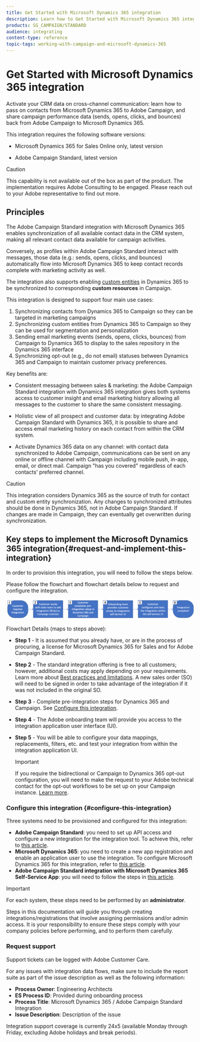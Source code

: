 ```yaml
---
title: Get Started with Microsoft Dynamics 365 integration
description: Learn how to Get Started with Microsoft Dynamics 365 integration
products: SG_CAMPAIGN/STANDARD
audience: integrating
content-type: reference
topic-tags: working-with-campaign-and-microsoft-dynamics-365
---
```


# Get Started with Microsoft Dynamics 365 integration

Activate your CRM data on cross-channel communication: learn how to pass on contacts from Microsoft Dynamics 365 to Adobe Campaign, and share campaign performance data (sends, opens, clicks, and bounces) back from Adobe Campaign to Microsoft Dynamics 365.

This integration requires the following software versions:

* Microsoft Dynamics 365 for Sales Online only, latest version

* Adobe Campaign Standard, latest version

>[!CAUTION]
>
>This capability is not available out of the box as part of the product. The implementation requires Adobe Consulting to be engaged. Please reach out to your Adobe representative to find out more.
>

## Principles

The Adobe Campaign Standard integration with Microsoft Dynamics 365 enables synchronization of all available contact data in the CRM system, making all relevant contact data available for campaign activities.

Conversely, as profiles within Adobe Campaign Standard interact with messages, those data (e.g.: sends, opens, clicks, and bounces) automatically flow into Microsoft Dynamics 365 to keep contact records complete with marketing activity as well.  

The integration also supports enabling [custom entities](../../integrating/using/d365-acs-self-service-app-settings.md) in Dynamics 365 to be synchronized to corresponding **custom resources** in Campaign.

This integration is designed to support four main use cases:

1. Synchronizing contacts from Dynamics 365 to Campaign so they can be targeted in marketing campaigns
1. Synchronizing custom entities from Dynamics 365 to Campaign so they can be used for segmentation and personalization
1. Sending email marketing events (sends, opens, clicks, bounces) from Campaign to Dynamics 365 to display to the sales repository in the Dynamics 365 interface
1. Synchronizing opt-out (e.g., do not email) statuses between Dynamics 365 and Campaign to maintain customer privacy preferences.

Key benefits are:

* Consistent messaging between sales & marketing: the Adobe Campaign Standard integration with Dynamics 365 integration gives both systems access to customer insight and email marketing history allowing all messages to the customer to share the same consistent messaging.

* Holistic view of all prospect and customer data: by integrating Adobe Campaign Standard with Dynamics 365, it is possible to share and access email marketing history on each contact from within the CRM system.

* Activate Dynamics 365 data on any channel: with contact data synchronized to Adobe Campaign, communications can be sent on any online or offline channel with Campaign including mobile push, in-app, email, or direct mail. Campaign "has you covered" regardless of each contacts’ preferred channel.  

>[!CAUTION]
>
>This integration considers Dynamics 365 as the source of truth for contact and custom entity synchronization.  Any changes to synchronized attributes should be done in Dynamics 365, not in Adobe Campaign Standard.  If changes are made in Campaign, they can eventually get overwritten during synchronization.
>

## Key steps to implement the Microsoft Dynamics 365 integration{#request-and-implement-this-integration}

In order to provision this integration, you will need to follow the steps below.

Please follow the flowchart and flowchart details below to request and configure the integration.

![](assets/provisioning-wf.png)

Flowchart Details (maps to steps above):

* **Step 1** - It is assumed that you already have, or are in the process of procuring, a license for Microsoft Dynamics 365 for Sales and for Adobe Campaign Standard.
* **Step 2** - The standard integration offering is free to all customers; however, additional costs may apply depending on your requirements. Learn more about [Best practices and limitations](../../integrating/using/d365-acs-notices-and-recommendations.md). A new sales order (SO) will need to be signed in order to take advantage of the integration if it was not included in the original SO.
* **Step 3** - Complete pre-integration steps for Dynamics 365 and Campaign. See [Configure this integration](#configure-this-integration).
* **Step 4** - The Adobe onboarding team will provide you access to the integration application user interface (UI).
* **Step 5** - You will be able to configure your data mappings, replacements, filters, etc. and test your integration from within the integration application UI.
  
    >[!IMPORTANT]
    >
    > If you require the bidirectional or Campaign to Dynamics 365 opt-out configuration, you will need to make the request to your Adobe technical contact for the opt-out workflows to be set up on your Campaign instance. [Learn more](../../integrating/using/d365-acs-notices-and-recommendations.md#opt-out).

### Configure this integration {#configure-this-integration}

Three systems need to be provisioned and configured for this integration:

* **Adobe Campaign Standard**: you need to set up API access and configure a new integration for the integration tool. To achieve this, refer to [this article](../../integrating/using/d365-acs-configure-adobe-io.md).
* **Microsoft Dynamics 365**: you need to create a new app registration and enable an application user to use the integration.  To configure Microsoft Dynamics 365 for this integration, refer to [this article](../../integrating/using/d365-acs-configure-d365.md).
* **Adobe Campaign Standard integration with Microsoft Dynamics 365 Self-Service App**: you will need to follow the steps in [this article](../../integrating/using/d365-acs-self-service-app-control-access.md).

>[!IMPORTANT]
>
>For each system, these steps need to be performed by an **administrator**.
>
>Steps in this documentation will guide you through creating integrations/registrations that involve assigning permissions and/or admin access.  It is your responsibility to ensure these steps comply with your company policies before performing, and to perform them carefully.
>

### Request support

Support tickets can be logged with Adobe Customer Care.

For any issues with integration data flows, make sure to include the report suite as part of the issue description as well as the following information:

* **Process Owner**: Engineering Architects
* **ES Process ID**: Provided during onboarding process
* **Process Title**: Microsoft Dynamics 365 / Adobe Campaign Standard Integration
* **Issue Description**: Description of the issue

Integration support coverage is currently 24x5 (available Monday through Friday, excluding Adobe holidays and break periods).
